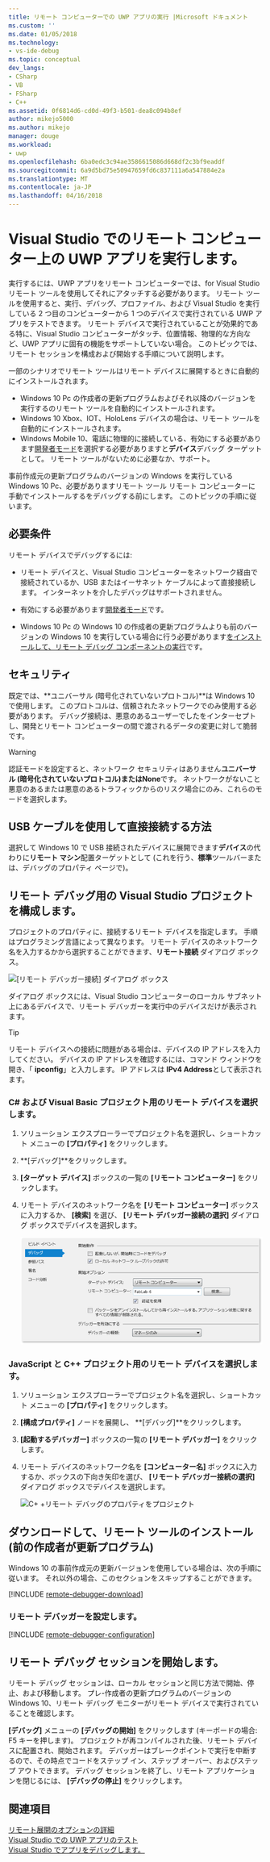 ```yaml
---
title: リモート コンピューターでの UWP アプリの実行 |Microsoft ドキュメント
ms.custom: ''
ms.date: 01/05/2018
ms.technology:
- vs-ide-debug
ms.topic: conceptual
dev_langs:
- CSharp
- VB
- FSharp
- C++
ms.assetid: 0f6814d6-cd0d-49f3-b501-dea8c094b8ef
author: mikejo5000
ms.author: mikejo
manager: douge
ms.workload:
- uwp
ms.openlocfilehash: 6ba0edc3c94ae3586615086d668df2c3bf9eaddf
ms.sourcegitcommit: 6a9d5bd75e50947659fd6c837111a6a547884e2a
ms.translationtype: MT
ms.contentlocale: ja-JP
ms.lasthandoff: 04/16/2018
---
```

# <a name="run-uwp-apps-on-a-remote-machine-in-visual-studio"></a>Visual Studio でのリモート コンピューター上の UWP アプリを実行します。
  
実行するには、UWP アプリをリモート コンピューターでは、for Visual Studio リモート ツールを使用してそれにアタッチする必要があります。 リモート ツールを使用すると、実行、デバッグ、プロファイル、および Visual Studio を実行している 2 つ目のコンピューターから 1 つのデバイスで実行されている UWP アプリをテストできます。 リモート デバイスで実行されていることが効果的である特に、Visual Studio コンピューターがタッチ、位置情報、物理的な方向など、UWP アプリに固有の機能をサポートしていない場合。 このトピックでは、リモート セッションを構成および開始する手順について説明します。

一部のシナリオでリモート ツールはリモート デバイスに展開するときに自動的にインストールされます。

- Windows 10 Pc の作成者の更新プログラムおよびそれ以降のバージョンを実行するのリモート ツールを自動的にインストールされます。
- Windows 10 Xbox、IOT、HoloLens デバイスの場合は、リモート ツールを自動的にインストールされます。
- Windows Mobile 10、電話に物理的に接続している、有効にする必要があります[開発者モード](/windows/uwp/get-started/enable-your-device-for-development)を選択する必要がありますと**デバイス**デバッグ ターゲットとして。 リモート ツールがないために必要なか、サポート。

事前作成元の更新プログラムのバージョンの Windows を実行している Windows 10 Pc、必要がありますリモート ツール リモート コンピューターに手動でインストールするをデバッグする前にします。 このトピックの手順に従います。 
  
##  <a name="BKMK_Prerequisites"></a> 必要条件  
 リモート デバイスでデバッグするには:  
  
- リモート デバイスと、Visual Studio コンピューターをネットワーク経由で接続されているか、USB またはイーサネット ケーブルによって直接接続します。 インターネットを介したデバッグはサポートされません。  

- 有効にする必要があります[開発者モード](/windows/uwp/get-started/enable-your-device-for-development)です。 
  
- Windows 10 Pc の Windows 10 の作成者の更新プログラムよりも前のバージョンの Windows 10 を実行している場合に行う必要があります[をインストールして、リモート デバッグ コンポーネントの実行](#BKMK_download)です。
  
##  <a name="BKMK_Security"></a> セキュリティ  
既定では、**ユニバーサル (暗号化されていないプロトコル)**は Windows 10 で使用します。 このプロトコルは、信頼されたネットワークでのみ使用する必要があります。 デバッグ接続は、悪意のあるユーザーでしたをインターセプトし、開発とリモート コンピューターの間で渡されるデータの変更に対して脆弱です。
  
> [!WARNING]
>  認証モードを設定すると、ネットワーク セキュリティはありません**ユニバーサル (暗号化されていないプロトコル)**または**None**です。 ネットワークがないこと悪意のあるまたは悪意のあるトラフィックからのリスク場合にのみ、これらのモードを選択します。  
  
##  <a name="BKMK_DirectConnect"></a> USB ケーブルを使用して直接接続する方法 

選択して Windows 10 で USB 接続されたデバイスに展開できます**デバイス**の代わりに**リモート マシン**配置ターゲットとして (これを行う、**標準**ツールバーまたは、デバッグのプロパティ ページで)。

##  <a name="BKMK_ConnectVS"></a> リモート デバッグ用の Visual Studio プロジェクトを構成します。  
 プロジェクトのプロパティに、接続するリモート デバイスを指定します。 手順はプログラミング言語によって異なります。 リモート デバイスのネットワーク名を入力するかから選択することができます、**リモート接続** ダイアログ ボックス。  
  
 ![[リモート デバッガー接続] ダイアログ ボックス](../debugger/media/vsrun_selectremotedebuggerdlg.png "VSRUN_SelectRemoteDebuggerDlg")  
  
 ダイアログ ボックスには、Visual Studio コンピューターのローカル サブネット上にあるデバイスで、リモート デバッガーを実行中のデバイスだけが表示されます。  
  
> [!TIP]
>  リモート デバイスへの接続に問題がある場合は、デバイスの IP アドレスを入力してください。 デバイスの IP アドレスを確認するには、コマンド ウィンドウを開き、「 **ipconfig**」と入力します。 IP アドレスは **IPv4 Address**として表示されます。  
  
###  <a name="BKMK_Choosing_the_remote_device_for_C__and_Visual_Basic_projects"></a> C# および Visual Basic プロジェクト用のリモート デバイスを選択します。  
  
1.  ソリューション エクスプローラーでプロジェクト名を選択し、ショートカット メニューの **[プロパティ]** をクリックします。  
  
2.  **[デバッグ]**をクリックします。  
  
3.  **[ターゲット デバイス]** ボックスの一覧の **[リモート コンピューター]** をクリックします。  
  
4.  リモート デバイスのネットワーク名を **[リモート コンピューター]** ボックスに入力するか、 **[検索]** を選び、 **[リモート デバッガー接続の選択]** ダイアログ ボックスでデバイスを選択します。 

    ![マネージ リモート デバッグ用のプロジェクト プロパティ](../debugger/media/vsrun_managed_projprop_remote.png "VSRUN_Managed_ProjProp_Remote")  
  
###  <a name="BKMK_Choosing_the_remote_device_for_JavaScript_and_C___projects"></a> JavaScript と C++ プロジェクト用のリモート デバイスを選択します。  
  
1.  ソリューション エクスプローラーでプロジェクト名を選択し、ショートカット メニューの **[プロパティ]** をクリックします。  
  
2.  **[構成プロパティ]** ノードを展開し、 **[デバッグ]**をクリックします。  
  
3.  **[起動するデバッガー]** ボックスの一覧の **[リモート デバッガー]** をクリックします。  
  
4.  リモート デバイスのネットワーク名を **[コンピューター名]** ボックスに入力するか、ボックスの下向き矢印を選び、 **[リモート デバッガー接続の選択]** ダイアログ ボックスでデバイスを選択します。  

    ![C&#43; &#43;リモート デバッグのプロパティをプロジェクト](../debugger/media/vsrun_cpp_projprop_remote.png "VSRUN_CPP_ProjProp_Remote")
  
## <a name="BKMK_download"></a> ダウンロードして、リモート ツールのインストール (前の作成者が更新プログラム)

Windows 10 の事前作成元の更新バージョンを使用している場合は、次の手順に従います。 それ以外の場合、このセクションをスキップすることができます。

[!INCLUDE [remote-debugger-download](../debugger/includes/remote-debugger-download.md)]
  
### <a name="BKMK_setup"></a> リモート デバッガーを設定します。

[!INCLUDE [remote-debugger-configuration](../debugger/includes/remote-debugger-configuration.md)]  
  
##  <a name="BKMK_RunRemoteDebug"></a> リモート デバッグ セッションを開始します。  
 リモート デバッグ セッションは、ローカル セッションと同じ方法で開始、停止、および移動します。 プレ-作成者の更新プログラムのバージョンの Windows 10、リモート デバッグ モニターがリモート デバイスで実行されていることを確認します。  
  
 **[デバッグ]** メニューの **[デバッグの開始]** をクリックします (キーボードの場合: F5 キーを押します)。 プロジェクトが再コンパイルされた後、リモート デバイスに配置され、開始されます。 デバッガーはブレークポイントで実行を中断するので、その時点でコードをステップ イン、ステップ オーバー、およびステップ アウトできます。 デバッグ セッションを終了し、リモート アプリケーションを閉じるには、 **[デバッグの停止]** をクリックします。
  
## <a name="see-also"></a>関連項目  
 [リモート展開のオプションの詳細](/windows/uwp/debug-test-perf/deploying-and-debugging-uwp-apps#advanced-remote-deployment-options)  
 [Visual Studio での UWP アプリのテスト](../test/testing-store-apps-with-visual-studio.md)   
 [Visual Studio でアプリをデバッグします。](../debugger/debug-store-apps-in-visual-studio.md)